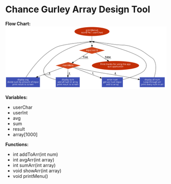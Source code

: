 # Chance Gurley Array Design Tool

**Flow Chart:**
![Design Tool Picture](design_tool_pic.png)


**Variables:**
- userChar
- userInt
- avg
- sum
- result
- array[1000]


**Functions:**
- int addToArr(int num)
- int avgArr(int array)
- int sumArr(int array)
- void showArr(int array)
- void printMenu()